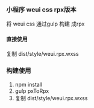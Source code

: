 ### 小程序 weui css rpx版本

将 weui css 通过gulp 构建 成rpx 

####  直接使用

复制 dist/style/weui.rpx.wxss

### 构建使用

1. npm install
2. gulp pxToRpx  
3. 复制 dist/style/weui.rpx.wxss

